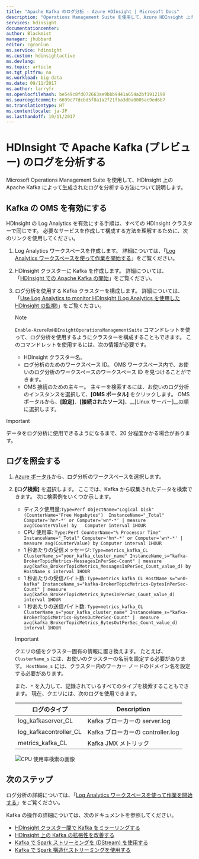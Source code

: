 ```yaml
---
title: "Apache Kafka のログ分析 - Azure HDInsight | Microsoft Docs"
description: "Operations Management Suite を使用して、Azure HDInsight 上の Apache Kafka クラスターからログを分析します。"
services: hdinsight
documentationcenter: 
author: Blackmist
manager: jhubbard
editor: cgronlun
ms.service: hdinsight
ms.custom: hdinsightactive
ms.devlang: 
ms.topic: article
ms.tgt_pltfrm: na
ms.workload: big-data
ms.date: 09/11/2017
ms.author: larryfr
ms.openlocfilehash: be549c8fd072663ae9bbb9441a654a2bf1912198
ms.sourcegitcommit: 6699c77dcbd5f8a1a2f21fba3d0a0005ac9ed6b7
ms.translationtype: HT
ms.contentlocale: ja-JP
ms.lasthandoff: 10/11/2017
---
```

# <a name="analyze-logs-for-apache-kafka-preview-on-hdinsight"></a>HDInsight で Apache Kafka (プレビュー) のログを分析する

Microsoft Operations Management Suite を使用して、HDInsight 上の Apache Kafka によって生成されたログを分析する方法について説明します。

## <a name="enable-oms-for-kafka"></a>Kafka の OMS を有効にする

HDInsight の Log Analytics を有効にする手順は、すべての HDInsight クラスターで同じです。 必要なサービスを作成して構成する方法を理解するために、次のリンクを使用してください。

1. Log Analytics ワークスペースを作成します。 詳細については、「[Log Analytics ワークスペースを使って作業を開始する](../log-analytics/log-analytics-get-started.md)」をご覧ください。

2. HDInsight クラスターに Kafka を作成します。 詳細については、「[HDInsight での Apache Kafka の開始](hdinsight-apache-kafka-get-started.md)」をご覧ください。

3. ログ分析を使用する Kafka クラスターを構成します。 詳細については、「[Use Log Analytics to monitor HDInsight (Log Analytics を使用した HDInsight の監視)](hdinsight-hadoop-oms-log-analytics-tutorial.md)」をご覧ください。

    > [!NOTE]
    > `Enable-AzureRmHDInsightOperationsManagementSuite` コマンドレットを使って、ログ分析を使用するようにクラスターを構成することもできます。 このコマンドレットを使用するには、次の情報が必要です。
    >
    > * HDInsight クラスター名。
    > * ログ分析のためのワークスペース ID。 OMS ワークスペース内で、お使いのログ分析のワークスペースのワークスペース ID を見つけることができます。
    > * OMS 接続のための主キー。 主キーを検索するには、お使いのログ分析のインスタンスを選択して、__[OMS ポータル]__ をクリックします。 OMS ポータルから、__[設定]__、__[接続されたソース]__、__[Linux サーバー]__の順に選択します。


> [!IMPORTANT]
> データをログ分析に使用できるようになるまで、20 分程度かかる場合があります。

## <a name="query-logs"></a>ログを照会する

1. [Azure ポータル](https://portal.azure.com)から、ログ分析のワークスペースを選択します。

2. __[ログ検索]__ を選択します。 ここでは、Kafka から収集されたデータを検索できます。 次に検索例をいくつか示します。

    * ディスク使用量:`Type=Perf ObjectName="Logical Disk" (CounterName="Free Megabytes")  InstanceName="_Total" Computer='hn*-*' or Computer='wn*-*' | measure avg(CounterValue) by   Computer interval 1HOUR`
    * CPU 使用率: `Type:Perf CounterName="% Processor Time" InstanceName="_Total" Computer='hn*-*' or Computer='wn*-*' | measure avg(CounterValue) by Computer interval 1HOUR`
    * 1 秒あたりの受信メッセージ: `Type=metrics_kafka_CL ClusterName_s="your_kafka_cluster_name" InstanceName_s="kafka-BrokerTopicMetrics-MessagesInPerSec-Count" | measure avg(kafka_BrokerTopicMetrics_MessagesInPerSec_Count_value_d) by HostName_s interval 1HOUR`
    * 1 秒あたりの受信バイト数: `Type=metrics_kafka_CL HostName_s="wn0-kafka" InstanceName_s="kafka-BrokerTopicMetrics-BytesInPerSec-Count" | measure avg(kafka_BrokerTopicMetrics_BytesInPerSec_Count_value_d) interval 1HOUR`
    * 1 秒あたりの送信バイト数: `Type=metrics_kafka_CL ClusterName_s="your_kafka_cluster_name" InstanceName_s="kafka-BrokerTopicMetrics-BytesOutPerSec-Count" |  measure avg(kafka_BrokerTopicMetrics_BytesOutPerSec_Count_value_d) interval 1HOUR`

    > [!IMPORTANT]
    > クエリの値をクラスター固有の情報に置き換えます。 たとえば、`ClusterName_s` には、お使いのクラスターの名前を設定する必要があります。 `HostName_s` には、クラスター内のワーカー ノードのドメイン名を設定する必要があります。

    また、`*` を入力して、記録されているすべてのタイプを検索することもできます。 現在、クエリには、次のログを使用できます。

    | ログのタイプ | Description |
    | ---- | ---- |
    | log\_kafkaserver\_CL | Kafka ブローカーの server.log |
    | log\_kafkacontroller\_CL | Kafka ブローカーの controller.log |
    | metrics\_kafka\_CL | Kafka JMX メトリック |

    ![CPU 使用率検索の画像](./media/apache-kafka-log-analytics-operations-management/kafka-cpu-usage.png)
 
 ## <a name="next-steps"></a>次のステップ

ログ分析の詳細については、「[Log Analytics ワークスペースを使って作業を開始する](../log-analytics/log-analytics-get-started.md)」をご覧ください。

Kafka の操作の詳細については、次のドキュメントを参照してください。

 * [HDInsight クラスター間で Kafka をミラーリングする](hdinsight-apache-kafka-mirroring.md)
 * [HDInsight 上の Kafka の拡張性を改善する](hdinsight-apache-kafka-scalability.md)
 * [Kafka で Spark ストリーミングを (DStream) を使用する](hdinsight-apache-spark-with-kafka.md)
 * [Kafka で Spark 構造化ストリーミングを使用する](hdinsight-apache-kafka-spark-structured-streaming.md)